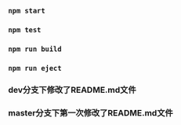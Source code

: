 ### `npm start`

### `npm test`

### `npm run build`

### `npm run eject`

### dev分支下修改了README.md文件

### master分支下第一次修改了README.md文件